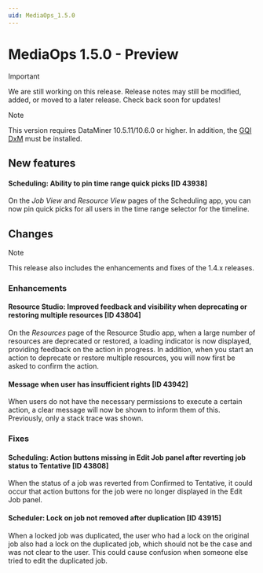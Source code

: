 ```yaml
---
uid: MediaOps_1.5.0
---
```


# MediaOps 1.5.0 - Preview

> [!IMPORTANT]
> We are still working on this release. Release notes may still be modified, added, or moved to a later release. Check back soon for updates!

> [!NOTE]
> This version requires DataMiner 10.5.11/10.6.0 or higher. In addition, the [GQI DxM](xref:GQI_DxM) must be installed.

## New features

#### Scheduling: Ability to pin time range quick picks [ID 43938]

On the *Job View* and *Resource View* pages of the Scheduling app, you can now pin quick picks for all users in the time range selector for the timeline.

## Changes

> [!NOTE]
> This release also includes the enhancements and fixes of the 1.4.x releases.

### Enhancements

#### Resource Studio: Improved feedback and visibility when deprecating or restoring multiple resources [ID 43804]

On the *Resources* page of the Resource Studio app, when a large number of resources are deprecated or restored, a loading indicator is now displayed, providing feedback on the action in progress. In addition, when you start an action to deprecate or restore multiple resources, you will now first be asked to confirm the action.

#### Message when user has insufficient rights [ID 43942]

When users do not have the necessary permissions to execute a certain action, a clear message will now be shown to inform them of this. Previously, only a stack trace was shown.

### Fixes

#### Scheduling: Action buttons missing in Edit Job panel after reverting job status to Tentative [ID 43808]

When the status of a job was reverted from Confirmed to Tentative, it could occur that action buttons for the job were no longer displayed in the Edit Job panel.

#### Scheduler: Lock on job not removed after duplication [ID 43915]

When a locked job was duplicated, the user who had a lock on the original job also had a lock on the duplicated job, which should not be the case and was not clear to the user. This could cause confusion when someone else tried to edit the duplicated job.
